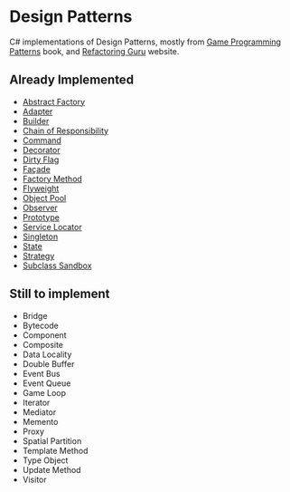 # Design Patterns

C# implementations of Design Patterns, mostly from [Game Programming Patterns](http://gameprogrammingpatterns.com/) book, and [Refactoring Guru](https://refactoring.guru/design-patterns) website.

## Already Implemented

- [Abstract Factory](DesignPatterns/DesignPatterns/AbstractFactory.cs)
- [Adapter](DesignPatterns/DesignPatterns/Adapter.cs)
- [Builder](DesignPatterns/DesignPatterns/Builder.cs)
- [Chain of Responsibility](DesignPatterns/DesignPatterns/ChainOfResponsibility.cs)
- [Command](DesignPatterns/DesignPatterns/Command.cs)
- [Decorator](DesignPatterns/DesignPatterns/Decorator.cs)
- [Dirty Flag](DesignPatterns/DesignPatterns/DirtyFlag.cs)
- [Façade](DesignPatterns/DesignPatterns/Facade.cs)
- [Factory Method](DesignPatterns/DesignPatterns/FactoryMethod.cs)
- [Flyweight](DesignPatterns/DesignPatterns/Flyweight.cs)
- [Object Pool](DesignPatterns/DesignPatterns/ObjectPool.cs)
- [Observer](DesignPatterns/DesignPatterns/Observer.cs)
- [Prototype](DesignPatterns/DesignPatterns/Prototype.cs)
- [Service Locator](DesignPatterns/DesignPatterns/ServiceLocator.cs)
- [Singleton](DesignPatterns/DesignPatterns/Singleton.cs)
- [State](DesignPatterns/DesignPatterns/State.cs)
- [Strategy](DesignPatterns/DesignPatterns/Strategy.cs)
- [Subclass Sandbox](DesignPatterns/DesignPatterns/SubclassSandbox.cs)

## Still to implement

- Bridge
- Bytecode
- Component
- Composite
- Data Locality
- Double Buffer
- Event Bus
- Event Queue
- Game Loop
- Iterator
- Mediator
- Memento
- Proxy
- Spatial Partition
- Template Method
- Type Object
- Update Method
- Visitor
